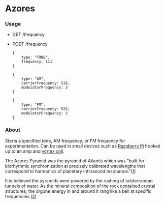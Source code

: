 # Azores


### Usage

- GET /frequency
- POST /frequency

    ```
    {
        type: "TONE",
        frequency: 111
    }

    {
        type: "AM",
        carrierFrequency: 528,
        modulatorFrequency: 3
    }

    {
        type: "FM",
        carrierFrequency: 528,
        modulatorFrequency: 3
    }
    ```

### About

Starts a specified tone, AM frequency, or FM frequency for experimentation. Can be used in small devices such as [Raspberry Pi](https://www.raspberrypi.org/) hooked up to an amp and [vortex coil](https://1stopenergies.com/).

The Azores Pyramid was the pyramid of Atlantis which was "built for biorhythmic synchronization at precisely calibrated wavelengths that correspond to harmonics of planetary infrasound resonance."[[1]]

It is believed the pyramids were powered by the rushing of subterranean tunnels of water. As the mineral composition of the rock contained crystal structures, the orgone energy in and around it rang like a bell at specific frequencies.[[2]]

[1]:http://www.human-resonance.org/submerged.html

[2]:https://www.newdawnmagazine.com/articles/a-new-theory-for-the-great-pyramid-how-science-is-changing-our-view-of-the-past
